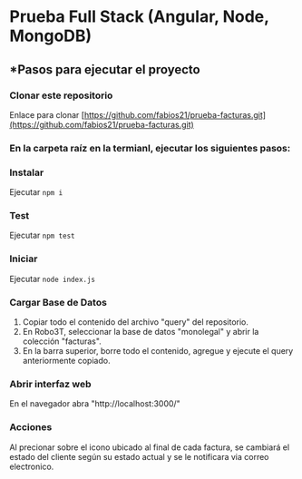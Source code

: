 # Prueba Full Stack (Angular, Node, MongoDB)

## *Pasos para ejecutar el proyecto

### Clonar este repositorio

Enlace para clonar [https://github.com/fabios21/prueba-facturas.git](https://github.com/fabios21/prueba-facturas.git)

### En la carpeta raíz en la termianl, ejecutar los siguientes pasos:

### Instalar

Ejecutar `npm i`

### Test

Ejecutar `npm test`

### Iniciar

Ejecutar `node index.js`

### Cargar Base de Datos

1. Copiar todo el contenido del archivo "query" del repositorio.
2. En Robo3T, seleccionar la base de datos "monolegal" y abrir la colección "facturas".
3. En la barra superior, borre todo el contenido, agregue y ejecute el query anteriormente copiado.

### Abrir interfaz web

En el navegador abra "http://localhost:3000/"

### Acciones

Al precionar sobre el icono ubicado al final de cada factura, se cambiará el estado del cliente según su estado actual y se le notificara via correo electronico.

